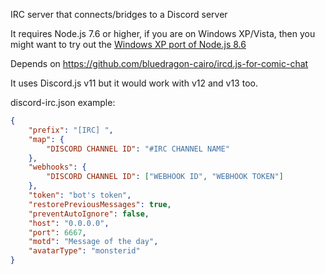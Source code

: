 IRC server that connects/bridges to a Discord server

It requires Node.js 7.6 or higher, if you are on Windows XP/Vista, then you might want to try out the [Windows XP port of Node.js 8.6](https://github.com/hlizard/node8-xp/raw/v8.6.0-xp/Release/Release.zip)

Depends on https://github.com/bluedragon-cairo/ircd.js-for-comic-chat

It uses Discord.js v11 but it would work with v12 and v13 too.

discord-irc.json example:
```json
{
	"prefix": "[IRC] ",
	"map": {
		"DISCORD CHANNEL ID": "#IRC CHANNEL NAME"
	},
	"webhooks": {
		"DISCORD CHANNEL ID": ["WEBHOOK ID", "WEBHOOK TOKEN"]
	},
	"token": "bot's token",
	"restorePreviousMessages": true,
	"preventAutoIgnore": false,
	"host": "0.0.0.0",
	"port": 6667,
	"motd": "Message of the day",
	"avatarType": "monsterid"
}
```
